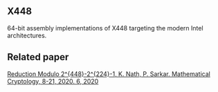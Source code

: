 ## X448

64-bit assembly implementations of X448 targeting the modern Intel architectures.

## Related paper

[Reduction Modulo 2^{448}-2^{224}-1, K. Nath, P. Sarkar. Mathematical Cryptology, 8-21, 2020. 6, 2020](https://journals.flvc.org/mathcryptology/article/view/123700/127683)
